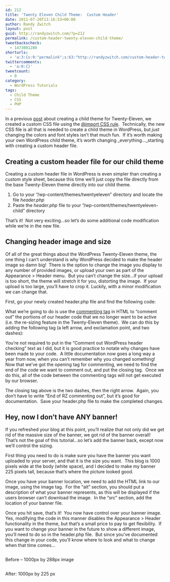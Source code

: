 ```yaml
---
id: 212
title: 'Twenty Eleven Child Theme:  Custom Header'
date: 2011-07-20T13:16:53+00:00
author: Randy Zwitch
layout: post
guid: http://randyzwitch.com/?p=212
permalink: /custom-header-twenty-eleven-child-theme/
tweetbackscheck:
  - 1473001280
shorturls:
  - 'a:3:{s:9:"permalink";s:63:"http://randyzwitch.com/custom-header-twenty-eleven-child-theme/";s:7:"tinyurl";s:26:"http://tinyurl.com/7kqu636";s:4:"isgd";s:19:"http://is.gd/NiZlE1";}'
twittercomments:
  - 'a:0:{}'
tweetcount:
  - 0
category:
  - WordPress Tutorials
tags:
  - Child Theme
  - CSS
  - PHP
---
```

In a previous [post](http://randyzwitch.com/2011/07/twenty-eleven-child-theme-creating-css-file/) about creating a child theme for Twenty-Eleven, we created a custom CSS file using the <a title="Import CSS rule" href="http://www.w3.org/TR/CSS2/cascade.html#at-import" target="_blank">@import CSS rule</a>.  Technically, the new CSS file is all that is needed to create a child theme in WordPress, but _just_ changing the colors and font styles isn&#8217;t that much fun.  If it&#8217;s worth making your own WordPress child theme, it&#8217;s worth changing _everything&#8230;_starting with creating a custom header file.

## Creating a custom header file for our child theme

Creating a custom header file in WordPress is even simpler than creating a custom style sheet, because this time we&#8217;ll just copy the file directly from the base Twenty-Eleven theme directly into our child theme.

  1. Go to your &#8220;/wp-content/themes/twentyeleven&#8221; directory and locate the file _header.php_
  2. Paste the _header.php_ file to your &#8220;/wp-content/themes/twentyeleven-child&#8221; directory

That&#8217;s it!  Not very exciting&#8230;so let&#8217;s do some additional code modification while we&#8217;re in the new file.

<!--more-->





## Changing header image and size

Of all of the great things about the WordPress Twenty-Eleven theme, the one thing I can&#8217;t understand is why WordPress decided to make the header image so damn big!  There is the option to change the image you display to any number of provided images, or upload your own as part of the Appearance > Header menu.  But you can&#8217;t change the size&#8230;if your upload is too short, the theme will stretch it for you, distorting the image.  If your upload is too large, you&#8217;ll have to crop it. Luckily, with a minor modification we can change that.

First, go your newly created header.php file and find the following code:

What we&#8217;re going to do is use the <a title="Comment out code" href="http://www.w3schools.com/tags/tag_comment.asp" target="_blank">commenting tag</a> in HTML to &#8220;comment out&#8221; the portions of our header code that we no longer want to be active (i.e. the re-sizing feature in the Twenty-Eleven theme).  We can do this by adding the following tag (a left arrow, and exclamation point, and two dashes):



You&#8217;re not required to put in the &#8220;Comment out WordPress header checking&#8221; text as I did, but it is good practice to notate why changes have been made to your code.  A little documentation now goes a long way a year from now, when you can&#8217;t remember why you changed something! Now that we&#8217;ve got the opening tag for commenting, we need to find the end of the code we want to comment out, and put the closing tag.  Once we do this, all of the code between the commenting tags will not get executed by our browser.



The closing tag above is the two dashes, then the right arrow.  Again, you don&#8217;t have to write &#8220;End of RZ commenting out&#8221;, but it&#8217;s good for documentation.  Save your header.php file to make the completed changes.

## Hey, now I don&#8217;t have ANY banner!

If you refreshed your blog at this point, you&#8217;ll realize that not only did we get rid of the massive size of the banner, we got rid of the banner overall!  That&#8217;s not the goal of this tutorial&#8230;so let&#8217;s add the banner back, except now we&#8217;ll control the sizing.

First thing you need to do is make sure you have the banner you want uploaded to your server, and that it is the size you want.  This blog is 1000 pixels wide at the body (white space), and I decided to make my banner 225 pixels tall, because that&#8217;s where the picture looked good.

Once you have your banner location, we need to add the HTML link to our image, using the image tag.  For the &#8220;alt&#8221; section, you should put a description of what your banner represents, as this will be displayed if the users browser can&#8217;t download the image.  In the &#8220;src&#8221; section, add the location of your banner file.



Once you hit save, that&#8217;s it!  You now have control over your banner image.  Yes, modifying the code in this manner disables the Appearance > Header functionality in the theme, but that&#8217;s a small price to pay to get flexibility.  If you want to change your banner in the future to show a different image, you&#8217;ll need to do so in the header.php file.  But since you&#8217;ve documented this change in your code, you&#8217;ll know where to look and what to change when that time comes&#8230;

<div id="attachment_250" style="width: 310px" class="wp-caption alignleft">
  <a href="http://i1.wp.com/randyzwitch.com/wp-content/uploads/2011/07/randyzwitchdot-before.png"><img class="size-medium wp-image-250" title="randyzwitchdotcom-before" alt="" src="http://i2.wp.com/randyzwitch.com/wp-content/uploads/2011/07/randyzwitchdot-before-300x182.png?fit=300%2C182" srcset="http://i1.wp.com/randyzwitch.com/wp-content/uploads/2011/07/randyzwitchdot-before.png?resize=300%2C182 300w, http://i1.wp.com/randyzwitch.com/wp-content/uploads/2011/07/randyzwitchdot-before.png?resize=1024%2C622 1024w, http://i1.wp.com/randyzwitch.com/wp-content/uploads/2011/07/randyzwitchdot-before.png?resize=493%2C300 493w, http://i1.wp.com/randyzwitch.com/wp-content/uploads/2011/07/randyzwitchdot-before.png?w=1057 1057w" sizes="(max-width: 300px) 100vw, 300px" data-recalc-dims="1" /></a>

  <p class="wp-caption-text">
    Before &#8211; 1000px by 288px image
  </p>
</div>

<div id="attachment_251" style="width: 310px" class="wp-caption alignleft">
  <a href="http://i1.wp.com/randyzwitch.com/wp-content/uploads/2011/07/randyzwitchdotcom-after.png"><img class="size-medium wp-image-251 " title="randyzwitchdotcom-after" alt="" src="http://i1.wp.com/randyzwitch.com/wp-content/uploads/2011/07/randyzwitchdotcom-after-300x169.png?fit=300%2C169" srcset="http://i1.wp.com/randyzwitch.com/wp-content/uploads/2011/07/randyzwitchdotcom-after.png?resize=300%2C169 300w, http://i1.wp.com/randyzwitch.com/wp-content/uploads/2011/07/randyzwitchdotcom-after.png?resize=1024%2C579 1024w, http://i1.wp.com/randyzwitch.com/wp-content/uploads/2011/07/randyzwitchdotcom-after.png?resize=500%2C283 500w, http://i1.wp.com/randyzwitch.com/wp-content/uploads/2011/07/randyzwitchdotcom-after.png?w=1060 1060w" sizes="(max-width: 300px) 100vw, 300px" data-recalc-dims="1" /></a>

  <p class="wp-caption-text">
    After: 1000px by 225 px
  </p>
</div>
